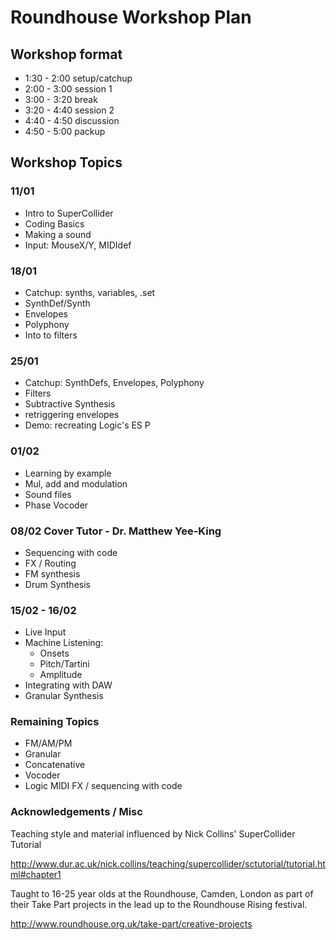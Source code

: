 # Roundhouse Workshop Plan  

## Workshop format

+ 1:30 - 2:00   setup/catchup
+ 2:00 - 3:00   session 1
+ 3:00 - 3:20   break
+ 3:20 - 4:40   session 2
+ 4:40 - 4:50   discussion
+ 4:50 - 5:00   packup

## Workshop Topics

### 11/01
+ Intro to SuperCollider
+ Coding Basics
+ Making a sound
+ Input: MouseX/Y, MIDIdef

### 18/01
+ Catchup: synths, variables, .set
+ SynthDef/Synth
+ Envelopes
+ Polyphony
+ Into to filters

### 25/01
+ Catchup: SynthDefs, Envelopes, Polyphony
+ Filters
+ Subtractive Synthesis
+ retriggering envelopes
+ Demo: recreating Logic's ES P

### 01/02
+ Learning by example
+ Mul, add and modulation
+ Sound files
+ Phase Vocoder


### 08/02 Cover Tutor - Dr. Matthew Yee-King
+ Sequencing with code
+ FX / Routing
+ FM synthesis
+ Drum Synthesis

### 15/02 - 16/02
+ Live Input
+ Machine Listening:
    + Onsets
    + Pitch/Tartini
    + Amplitude
+ Integrating with DAW
+ Granular Synthesis

### Remaining Topics
+ FM/AM/PM
+ Granular
+ Concatenative
+ Vocoder
+ Logic MIDI FX / sequencing with code

### Acknowledgements / Misc

Teaching style and material influenced by Nick Collins' SuperCollider Tutorial 

http://www.dur.ac.uk/nick.collins/teaching/supercollider/sctutorial/tutorial.html#chapter1

Taught to 16-25 year olds at the Roundhouse, Camden, London as part of their Take Part projects in the lead up to the Roundhouse Rising festival.

http://www.roundhouse.org.uk/take-part/creative-projects